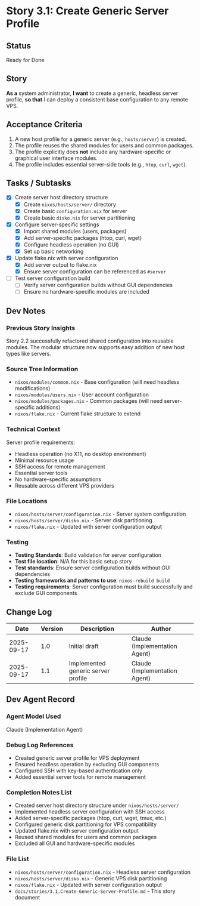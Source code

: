 # Story 3.1: Create Generic Server Profile

## Status
Ready for Done

## Story
**As a** system administrator,
**I want** to create a generic, headless server profile,
**so that** I can deploy a consistent base configuration to any remote VPS.

## Acceptance Criteria
1. A new host profile for a generic server (e.g., `hosts/server`) is created.
2. The profile reuses the shared modules for users and common packages.
3. The profile explicitly does **not** include any hardware-specific or graphical user interface modules.
4. The profile includes essential server-side tools (e.g., `htop`, `curl`, `wget`).

## Tasks / Subtasks
- [x] Create server host directory structure
  - [x] Create `nixos/hosts/server/` directory
  - [x] Create basic `configuration.nix` for server
  - [x] Create basic `disko.nix` for server partitioning
- [x] Configure server-specific settings
  - [x] Import shared modules (users, packages)
  - [x] Add server-specific packages (htop, curl, wget)
  - [x] Configure headless operation (no GUI)
  - [x] Set up basic networking
- [x] Update flake.nix with server configuration
  - [x] Add server output to flake.nix
  - [x] Ensure server configuration can be referenced as `#server`
- [ ] Test server configuration build
  - [ ] Verify server configuration builds without GUI dependencies
  - [ ] Ensure no hardware-specific modules are included

## Dev Notes

### Previous Story Insights
Story 2.2 successfully refactored shared configuration into reusable modules. The modular structure now supports easy addition of new host types like servers.

### Source Tree Information
- `nixos/modules/common.nix` - Base configuration (will need headless modifications)
- `nixos/modules/users.nix` - User account configuration
- `nixos/modules/packages.nix` - Common packages (will need server-specific additions)
- `nixos/flake.nix` - Current flake structure to extend

### Technical Context
Server profile requirements:
- Headless operation (no X11, no desktop environment)
- Minimal resource usage
- SSH access for remote management
- Essential server tools
- No hardware-specific assumptions
- Reusable across different VPS providers

### File Locations
- `nixos/hosts/server/configuration.nix` - Server system configuration
- `nixos/hosts/server/disko.nix` - Server disk partitioning
- `nixos/flake.nix` - Updated with server configuration output

### Testing
- **Testing Standards**: Build validation for server configuration
- **Test file location**: N/A for this basic setup story
- **Test standards**: Ensure server configuration builds without GUI dependencies
- **Testing frameworks and patterns to use**: `nixos-rebuild build`
- **Testing requirements**: Server configuration must build successfully and exclude GUI components

## Change Log
| Date | Version | Description | Author |
|---|---|---|---|
| 2025-09-17 | 1.0 | Initial draft | Claude (Implementation Agent) |
| 2025-09-17 | 1.1 | Implemented generic server profile | Claude (Implementation Agent) |

## Dev Agent Record

### Agent Model Used
Claude (Implementation Agent)

### Debug Log References
- Created generic server profile for VPS deployment
- Ensured headless operation by excluding GUI components
- Configured SSH with key-based authentication only
- Added essential server tools for remote management

### Completion Notes List
- Created server host directory structure under `nixos/hosts/server/`
- Implemented headless server configuration with SSH access
- Added server-specific packages (htop, curl, wget, tmux, etc.)
- Configured generic disk partitioning for VPS compatibility
- Updated flake.nix with server configuration output
- Reused shared modules for users and common packages
- Excluded all GUI and hardware-specific modules

### File List
- `nixos/hosts/server/configuration.nix` - Headless server configuration
- `nixos/hosts/server/disko.nix` - Generic VPS disk partitioning
- `nixos/flake.nix` - Updated with server configuration output
- `docs/stories/3.1.Create-Generic-Server-Profile.md` - This story document